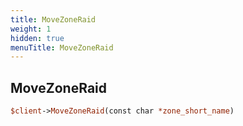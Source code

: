 ```yaml
---
title: MoveZoneRaid
weight: 1
hidden: true
menuTitle: MoveZoneRaid
---
```

## MoveZoneRaid
```perl
$client->MoveZoneRaid(const char *zone_short_name)
```